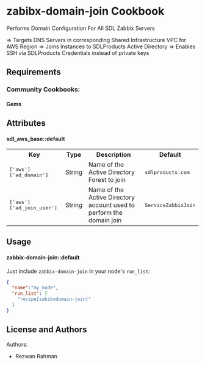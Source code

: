 zabibx-domain-join Cookbook
=====================
Performs Domain Configuration For All SDL Zabbix Servers

=> Targets DNS Servers in corresponding Shared Infrastructure VPC for AWS Region
=> Joins Instances to SDLProducts Active Directory
=> Enables SSH via SDLProducts Credentials instead of private keys

Requirements
------------
### Community Cookbooks:


#### Gems


Attributes
----------

#### sdl_aws_base::default
<table>
  <tr>
    <th>Key</th>
    <th>Type</th>
    <th>Description</th>
    <th>Default</th>
  </tr>
  <tr>
    <td><tt>['aws']['ad_domain']</tt></td>
    <td>String</td>
    <td>Name of the Active Directory Forest to join</td>
    <td><tt>sdlproducts.com</tt></td>
  </tr>
  <tr>
    <td><tt>['aws']['ad_join_user']</tt></td>
    <td>String</td>
    <td>Name of the Active Directory account used to perform the domain join</td>
    <td><tt>ServiceZabbixJoin</tt></td>
  </tr>
  <tr>
</table>

Usage
-----
#### zabbix-domain-join::default

Just include `zabbix-domain-join` in your node's `run_list`:

```json
{
  "name":"my_node",
  "run_list": [
    "recipe[zabibxdomain-join]"
  ]
}
```


License and Authors
-------------------
Authors:

- Rezwan Rahman
